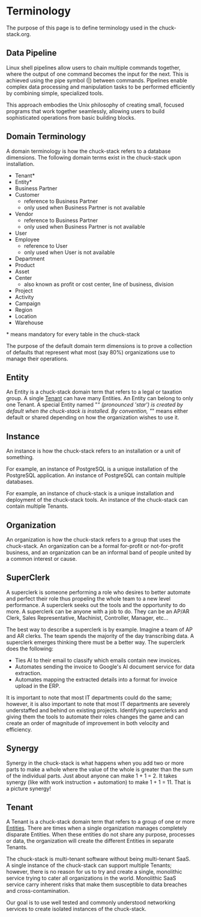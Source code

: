 # Terminology

The purpose of this page is to define terminology used in the chuck-stack.org.

## Data Pipeline

Linux shell pipelines allow users to chain multiple commands together, where the output of one command becomes the input for the next. This is achieved using the pipe symbol (|) between commands. Pipelines enable complex data processing and manipulation tasks to be performed efficiently by combining simple, specialized tools. 

This approach embodies the Unix philosophy of creating small, focused programs that work together seamlessly, allowing users to build sophisticated operations from basic building blocks.

## Domain Terminology

A domain terminology is how the chuck-stack refers to a database dimensions. The following domain terms exist in the chuck-stack upon installation.

- Tenant*
- Entity*
- Business Partner
- Customer
  - reference to Business Partner
  - only used when Business Partner is not available
- Vendor
  - reference to Business Partner
  - only used when Business Partner is not available
- User
- Employee
  - reference to User
  - only used when User is not available
- Department
- Product
- Asset
- Center
  - also known as profit or cost center, line of business, division
- Project
- Activity
- Campaign
- Region
- Location
- Warehouse

\* means mandatory for every table in the chuck-stack

The purpose of the default domain term dimensions is to prove a collection of defaults that represent what most (say 80%) organizations use to manage their operations.

## Entity

An Entity is a chuck-stack domain term that refers to a legal or taxation group. A single [Tenant](./terminology.md#tenant) can have many Entities. An Entity can belong to only one Tenant. A special Entity named "*" (pronounced 'star') is created by default when the chuck-stack is installed. By convention, "*" means either default or shared depending on how the organization wishes to use it.

## Instance

An instance is how the chuck-stack refers to an installation or a unit of something. 

For example, an instance of PostgreSQL is a unique installation of the PostgreSQL application. An instance of PostgreSQL can contain multiple databases.

For example, an instance of chuck-stack is a unique installation and deployment of the chuck-stack tools. An instance of the chuck-stack can contain multiple Tenants.

## Organization

An organization is how the chuck-stack refers to a group that uses the chuck-stack. An organization can be a formal for-profit or not-for-profit business, and an organization can be an informal band of people united by a common interest or cause.

## SuperClerk

A superclerk is someone performing a role who desires to better automate and perfect their role thus propeling the whole team to a new level performance. A superclerk seeks out the tools and the opportunity to do more. A superclerk can be anyone with a job to do. They can be an AP/AR Clerk, Sales Representative, Machinist, Controller, Manager, etc...

The best way to describe a superclerk is by example. Imagine a team of AP and AR clerks. The team spends the majority of the day transcribing data. A superclerk emerges thinking there must be a better way. The superclerk does the following:

- Ties AI to their email to classify which emails contain new invoices.
- Automates sending the invoice to Google's AI document service for data extraction.
- Automates mapping the extracted details into a format for invoice upload in the ERP.

It is important to note that most IT departments could do the same; however, it is also important to note that most IT departments are severely understaffed and behind on existing projects. Identifying superclerks and giving them the tools to automate their roles changes the game and can create an order of magnitude of improvement in both velocity and efficiency.

## Synergy

Synergy in the chuck-stack is what happens when you add two or more parts to make a whole where the value of the whole is greater than the sum of the individual parts. Just about anyone can make 1 + 1 = 2. It takes synergy (like with work instruction + automation) to make 1 + 1 = 11. That is a picture synergy!

## Tenant

A Tenant is a chuck-stack domain term that refers to a group of one or more [Entities](./terminology.md#entity). There are times when a single organization manages completely disparate Entities. When these entities do not share any purpose, processes or data, the organization will create the different Entities in separate Tenants.

The chuck-stack is multi-tenant software without being multi-tenant SaaS. A single instance of the chuck-stack can support multiple Tenants; however, there is no reason for us to try and create a single, monolithic service trying to cater all organizations in the world. Monolithic SaaS service carry inherent risks that make them susceptible to data breaches and cross-contamination.

Our goal is to use well tested and commonly understood networking services to create isolated instances of the chuck-stack.
